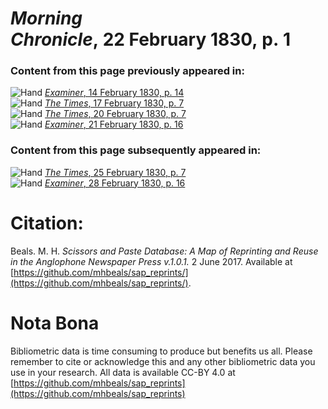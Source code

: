 # *Morning Chronicle*, 22 February 1830, p. 1  
  
### Content from this page previously appeared in:  
![Hand](http://scissorsandpaste.net/wp-content/uploads/2017/06/smallhandpointer.png) [*Examiner*, 14 February 1830, p. 14](https://mhbeals.github.io/sap_html/Examiner/Examiner-14-February-1830-p-14)  
![Hand](http://scissorsandpaste.net/wp-content/uploads/2017/06/smallhandpointer.png) [*The Times*, 17 February 1830, p. 7](https://mhbeals.github.io/sap_html/The-Times/The-Times-17-February-1830-p-7)  
![Hand](http://scissorsandpaste.net/wp-content/uploads/2017/06/smallhandpointer.png) [*The Times*, 20 February 1830, p. 7](https://mhbeals.github.io/sap_html/The-Times/The-Times-20-February-1830-p-7)  
![Hand](http://scissorsandpaste.net/wp-content/uploads/2017/06/smallhandpointer.png) [*Examiner*, 21 February 1830, p. 16](https://mhbeals.github.io/sap_html/Examiner/Examiner-21-February-1830-p-16)  
  
### Content from this page subsequently appeared in:  
![Hand](http://scissorsandpaste.net/wp-content/uploads/2017/06/smallhandpointer.png) [*The Times*, 25 February 1830, p. 7](https://mhbeals.github.io/sap_html/The-Times/The-Times-25-February-1830-p-7)  
![Hand](http://scissorsandpaste.net/wp-content/uploads/2017/06/smallhandpointer.png) [*Examiner*, 28 February 1830, p. 16](https://mhbeals.github.io/sap_html/Examiner/Examiner-28-February-1830-p-16)  


# Citation: 

Beals. M. H. *Scissors and Paste Database: A Map of Reprinting and Reuse in the Anglophone Newspaper Press v.1.0.1.* 2 June 2017. Available at [https://github.com/mhbeals/sap_reprints/](https://github.com/mhbeals/sap_reprints/). 

# Nota Bona

Bibliometric data is time consuming to produce but benefits us all. Please remember to cite or acknowledge this and any other bibliometric data you use in your research. All data is available CC-BY 4.0 at [https://github.com/mhbeals/sap_reprints](https://github.com/mhbeals/sap_reprints)